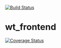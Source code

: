 [![Build Status](https://travis-ci.com/LABS-EU3/wt_frontend.svg?branch=master)](https://travis-ci.com/LABS-EU3/wt_frontend)


# wt_frontend

[![Coverage Status](https://coveralls.io/repos/github/LABS-EU3/wt_frontend/badge.svg?branch=develop)](https://coveralls.io/github/LABS-EU3/wt_frontend?branch=develop)